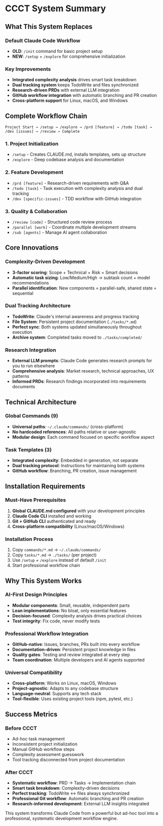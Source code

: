 # CCCT System Summary

## What This System Replaces

### Default Claude Code Workflow
- **OLD**: `/init` command for basic project setup
- **NEW**: `/setup` + `/explore` for comprehensive initialization

### Key Improvements
- **Integrated complexity analysis** drives smart task breakdown
- **Dual tracking system** keeps TodoWrite and files synchronized
- **Research-driven PRDs** with external LLM integration
- **GitHub workflow integration** with automatic branching and PR creation
- **Cross-platform support** for Linux, macOS, and Windows

## Complete Workflow Chain

```
Project Start → /setup → /explore → /prd [feature] → /todo [task] → /dev [issues] → /review → Complete
```

### 1. Project Initialization
- `/setup` - Creates CLAUDE.md, installs templates, sets up structure
- `/explore` - Deep codebase analysis and documentation

### 2. Feature Development  
- `/prd [feature]` - Research-driven requirements with Q&A
- `/todo [task]` - Task execution with complexity analysis and dual tracking
- `/dev [specific-issues]` - TDD workflow with GitHub integration

### 3. Quality & Collaboration
- `/review [code]` - Structured code review process
- `/parallel [work]` - Coordinate multiple development streams
- `/sub [agents]` - Manage AI agent collaboration

## Core Innovations

### Complexity-Driven Development
- **3-factor scoring**: Scope + Technical + Risk = Smart decisions
- **Automatic task sizing**: Low/Medium/High → subtask count + model recommendations
- **Parallel identification**: New components = parallel-safe, shared state = sequential

### Dual Tracking Architecture
- **TodoWrite**: Claude's internal awareness and progress tracking
- **File System**: Persistent project documentation (`./tasks/*.md`)
- **Perfect sync**: Both systems updated simultaneously throughout execution
- **Archive system**: Completed tasks moved to `./tasks/completed/`

### Research Integration
- **External LLM prompts**: Claude Code generates research prompts for you to run elsewhere
- **Comprehensive analysis**: Market research, technical approaches, UX patterns
- **Informed PRDs**: Research findings incorporated into requirements documents

## Technical Architecture

### Global Commands (9)
- **Universal paths**: `~/.claude/commands/` (cross-platform)
- **No hardcoded references**: All paths relative or user-agnostic
- **Modular design**: Each command focused on specific workflow aspect

### Task Templates (3)
- **Integrated complexity**: Embedded in generation, not separate
- **Dual tracking protocol**: Instructions for maintaining both systems
- **GitHub workflow**: Branching, PR creation, issue management

## Installation Requirements

### Must-Have Prerequisites
1. **Global CLAUDE.md configured** with your development principles
2. **Claude Code CLI** installed and working
3. **Git + GitHub CLI** authenticated and ready
4. **Cross-platform compatibility** (Linux/macOS/Windows)

### Installation Process
1. Copy `commands/*.md` → `~/.claude/commands/`
2. Copy `tasks/*.md` → `./tasks/` (per project)
3. Use `/setup` + `/explore` instead of default `/init`
4. Start professional workflow chain

## Why This System Works

### AI-First Design Principles
- **Modular components**: Small, reusable, independent parts
- **Lean implementations**: No bloat, only essential features
- **Decision-focused**: Complexity analysis drives practical choices
- **Test integrity**: Fix code, never modify tests

### Professional Workflow Integration
- **GitHub-native**: Issues, branches, PRs built into every workflow
- **Documentation-driven**: Persistent project knowledge in files
- **Quality gates**: Testing and review integrated at every step
- **Team coordination**: Multiple developers and AI agents supported

### Universal Compatibility
- **Cross-platform**: Works on Linux, macOS, Windows
- **Project-agnostic**: Adapts to any codebase structure  
- **Language-neutral**: Supports any tech stack
- **Tool-flexible**: Uses existing project tools (npm, pytest, etc.)

## Success Metrics

### Before CCCT
- Ad-hoc task management
- Inconsistent project initialization
- Manual GitHub workflow steps
- Complexity assessment guesswork
- Tool tracking disconnected from project documentation

### After CCCT
- **Systematic workflow**: PRD → Tasks → Implementation chain
- **Smart task breakdown**: Complexity-driven decisions
- **Perfect tracking**: TodoWrite ↔ files always synchronized
- **Professional Git workflow**: Automatic branching and PR creation
- **Research-informed development**: External LLM insights integrated

This system transforms Claude Code from a powerful but ad-hoc tool into a professional, systematic development workflow engine.